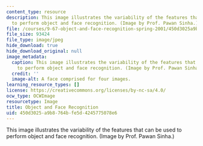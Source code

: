```yaml
---
content_type: resource
description: This image illustrates the variability of the features that can be used
  to perform object and face recognition. (Image by Prof. Pawan Sinha.)
file: /courses/9-67-object-and-face-recognition-spring-2001/450d3025a9b8764bfe5d4245775078e6_9-67s01.jpg
file_size: 93424
file_type: image/jpeg
hide_download: true
hide_download_original: null
image_metadata:
  caption: This image illustrates the variability of the features that can be used
    to perform object and face recognition. (Image by Prof. Pawan Sinha.)
  credit: ''
  image-alt: A face comprised for four images.
learning_resource_types: []
license: https://creativecommons.org/licenses/by-nc-sa/4.0/
ocw_type: OCWImage
resourcetype: Image
title: Object and Face Recognition
uid: 450d3025-a9b8-764b-fe5d-4245775078e6
---
```

This image illustrates the variability of the features that can be used to perform object and face recognition. (Image by Prof. Pawan Sinha.)